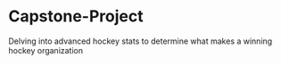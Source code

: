 # Capstone-Project
Delving into advanced hockey stats to determine what makes a winning hockey organization
